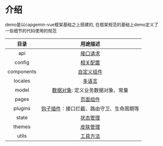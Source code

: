 # 介绍

demo是以capgemin-vue框架基础之上搭建的, 在框架规范的基础上demo定义了一些细节的代码使用的规范

|  目录 | 用途描述 |
| :----:| :----: |
| api | [接口请求](/docs/vue/demo/pc/api.md)|
| config | [相关配置](/docs/vue/demo/pc/config.md)|
| components | [自定义组件](/docs/vue/demo/pc/components.md)|
| locales | [多语言](/docs/vue/demo/pc/locales.md)|
| model | [数据对象](/docs/vue/demo/pc/model.md): 定义业务数据对象、常量|
| pages | [页面组件](/docs/vue/demo/pc/pages.md)|
| plugins | [钩子插件](/docs/vue/demo/pc/plugins.md)：接口拦截、路由守卫、生命周期等|
| state | [状态管理](/docs/vue/demo/pc/state.md)|
| themes | [皮肤管理](/docs/vue/demo/pc/themes.md)|
| utils | [工具方法](/docs/vue/demo/pc/utils.md)|
